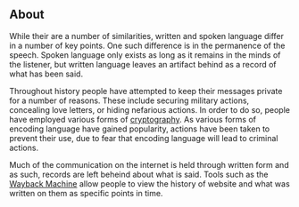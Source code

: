## About

While their are a number of similarities, written and spoken language differ in a number of key points. One such difference is in the permanence of the speech. Spoken language only exists as long as it remains in the minds of the listener, but written language leaves an artifact behind as a record of what has been said. 

Throughout history people have attempted to keep their messages private for a number of reasons. These include securing military actions, concealing love letters, or hiding nefarious actions. In order to do so, people have employed various forms of [cryptography](http://LanguageAndTheInternet.github.io/terms/Cryptography.html). As various forms of encoding language have gained popularity, actions have been taken to prevent their use, due to fear that encoding language will lead to criminal actions.

Much of the communication on the internet is held through written form and as such, records are left beheind about what is said. Tools such as the [Wayback Machine](http://archive.org/web/) allow people to view the history of website and what was written on them as specific points in time.

